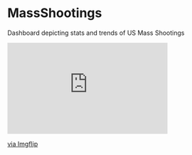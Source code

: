 # MassShootings
Dashboard depicting stats and trends of US Mass Shootings

<div style="width:360px;max-width:100%;"><div style="height:0;padding-bottom:56.94%;position:relative;"><iframe width="360" height="205" style="position:absolute;top:0;left:0;width:100%;height:100%;" frameBorder="0" src="https://imgflip.com/embed/6rbsj7"></iframe></div><p><a href="https://imgflip.com/gif/6rbsj7">via Imgflip</a></p></div>
